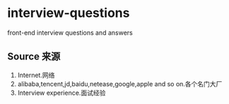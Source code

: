 # interview-questions
front-end interview questions and answers
## Source 来源
1. Internet.网络
2. alibaba,tencent,jd,baidu,netease,google,apple and so on.各个名门大厂
3. Interview experience.面试经验
